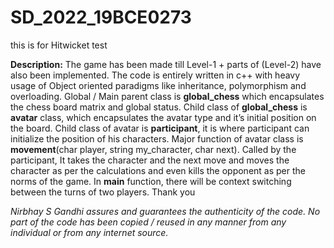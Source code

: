 # SD_2022_19BCE0273
this is for Hitwicket test

**Description:**
The game has been made till Level-1 +  parts of (Level-2) have also been implemented.
The code is entirely written in c++ with heavy usage of Object oriented paradigms like inheritance, polymorphism and overloading.
Global / Main parent class is **global_chess** which encapsulates the chess board matrix and global status. 
Child class of **global_chess** is **avatar** class, which encapsulates the avatar type and it’s initial position on the board. 
Child class of avatar is **participant**, it is where participant can initialize the position of his characters.
Major function of avatar class is **movement**(char player, string my_character, char next). 
Called by the participant, It takes the character and the next move and moves the character as per the calculations and even kills the opponent as per the norms of the game.
In **main** function, there will be context switching between the turns of two players.
Thank you

_Nirbhay S Gandhi assures and guarantees the authenticity of the code. No part of the code has been copied / reused in any manner from any individual or from any internet source._


